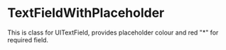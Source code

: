 # TextFieldWithPlaceholder
This is class for UITextField, provides placeholder colour and red "*" for required field.
